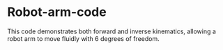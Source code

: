 # Robot-arm-code
This code demonstrates both forward and inverse kinematics, allowing a robot arm to move fluidly with 6 degrees of freedom.
